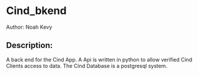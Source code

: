 Cind_bkend
=============
Author: Noah Kevy

Description:
------------
A back end for the Cind App. A Api is written in python to allow verified Cind Clients access to data. The Cind Database is a postgresql system. 

